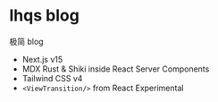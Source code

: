 # lhqs blog

极简 blog

- Next.js v15
- MDX Rust & Shiki inside React Server Components
- Tailwind CSS v4
- `<ViewTransition/>` from React Experimental
